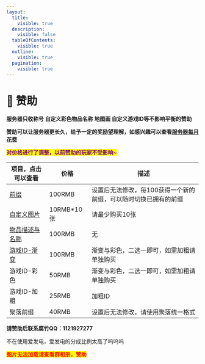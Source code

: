 ```yaml
---
layout:
  title:
    visible: true
  description:
    visible: false
  tableOfContents:
    visible: true
  outline:
    visible: true
  pagination:
    visible: true
---
```


# 💸 赞助

**服务器只收称号 自定义彩色物品名称 地图画 自定义游戏ID等不影响平衡的赞助**

**赞助可以让服务器更长久，给予一定的奖励望理解，如感兴趣可以查看**[**服务器每月花费**](zan-zhu-jiao-cheng/fu-wu-qi-mei-yue-hua-fei.md)

<mark style="color:purple;">**对价格进行了调整，以前赞助的玩家不受影响\~**</mark>

| 项目，点击可以查看                                                                              | 价格         | 描述                                |
| -------------------------------------------------------------------------------------- | ---------- | --------------------------------- |
| [前缀](zi-ding-yi-qian-zhui.md)                                                          | 100RMB     | 设置后无法修改，每100获得一个新的前缀，可以随时切换已拥有的前缀 |
| [自定义图片](cha-jian-jiao-cheng/cha-ru-tu-pian.md)                                         | 10RMB\*10张 | 请最少购买10张                          |
| [物品描述与名称](zan-zhu-jiao-cheng/zan-zhu-quan-xian/tie-zhen-xiu-gai-yan-se-yu-miao-shu.md) | 100RMB     | 无                                 |
| [游戏ID-渐变](zan-zhu-jiao-cheng/zan-zhu-quan-xian/zi-ding-yi-you-xi-id-yan-se.md)         | 100RMB     | 渐变与彩色，二选一即可，如需加粗请单独购买             |
| 游戏ID-彩色                                                                                | 50RMB      | 渐变与彩色，二选一即可，如需加粗请单独购买             |
| 游戏ID-加粗                                                                                | 25RMB      | 加粗ID                              |
| 聚落前缀                                                                                   | 40RMB      | 设置后无法修改，请使用聚落统一格式                 |

**请赞助后联系腐竹QQ：1121927277**

不在使用爱发电，爱发电的分成比例太高了呜呜呜

<mark style="color:red;">**图片无法加载请查看群相册，赞助**</mark>

<figure><img src="https://s2.loli.net/2024/01/15/Oqa1bwxGj5WKTFB.png" alt=""><figcaption></figcaption></figure>
